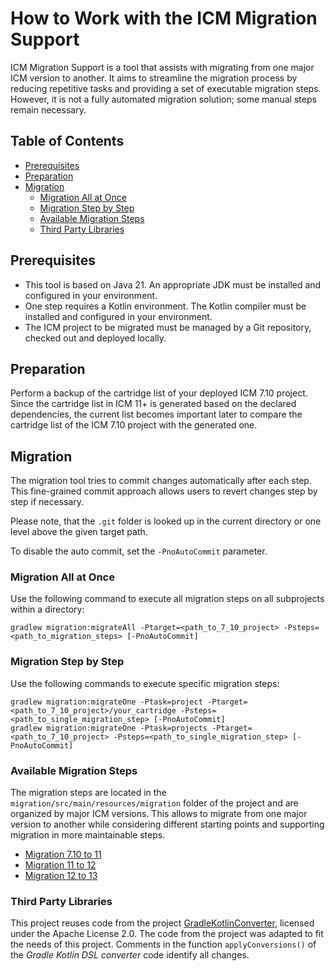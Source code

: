 How to Work with the ICM Migration Support
==========================================

ICM Migration Support is a tool that assists with migrating from one major ICM version to another.
It aims to streamline the migration process by reducing repetitive tasks and providing a set of executable migration steps.
However, it is not a fully automated migration solution; some manual steps remain necessary.

## Table of Contents
- [Prerequisites](#prerequisites)
- [Preparation](#preparation)
- [Migration](#migration)
  - [Migration All at Once](#migration-all-at-once)
  - [Migration Step by Step](#migration-step-by-step)
  - [Available Migration Steps](#available-migration-steps)
  - [Third Party Libraries](#third-party-libraries)


## Prerequisites
* This tool is based on Java 21. An appropriate JDK must be installed and configured in your environment.
* One step requires a Kotlin environment. The Kotlin compiler must be installed and configured in your environment.
* The ICM project to be migrated must be managed by a Git repository, checked out and deployed locally.

## Preparation
Perform a backup of the cartridge list of your deployed ICM 7.10 project.
Since the cartridge list in ICM 11+ is generated based on the declared dependencies, the current list becomes important later to compare the cartridge list of the ICM 7.10 project with the generated one.

## Migration
The migration tool tries to commit changes automatically after each step.  
This fine-grained commit approach allows users to revert changes step by step if necessary.  

Please note, that the `.git` folder is looked up in the current directory or one level above the given target path.

To disable the auto commit, set the `-PnoAutoCommit` parameter.

### Migration All at Once

Use the following command to execute all migration steps on all subprojects within a directory:

```
gradlew migration:migrateAll -Ptarget=<path_to_7_10_project> -Psteps=<path_to_migration_steps> [-PnoAutoCommit]
```

### Migration Step by Step

Use the following commands to execute specific migration steps:

```
gradlew migration:migrateOne -Ptask=project -Ptarget=<path_to_7_10_project>/your_cartridge -Psteps=<path_to_single_migration_step> [-PnoAutoCommit]
gradlew migration:migrateOne -Ptask=projects -Ptarget=<path_to_7_10_project> -Psteps=<path_to_single_migration_step> [-PnoAutoCommit]
```

### Available Migration Steps
The migration steps are located in the `migration/src/main/resources/migration` folder of the project and are organized by major ICM versions. This allows to migrate from one major version to another while considering different starting points and supporting migration in more maintainable steps.

* [Migration 7.10 to 11](docs/migration-7.10-11.md)
* [Migration 11 to 12](docs/migration-11-12.md)
* [Migration 12 to 13](docs/migration-12-13.md)

### Third Party Libraries
This project reuses code from the project [GradleKotlinConverter](https://github.com/bernaferrari/GradleKotlinConverter), licensed under the Apache License 2.0. 
The code from the project was adapted to fit the needs of this project.
Comments in the function `applyConversions()` of the _Gradle Kotlin DSL converter_ code identify all changes.